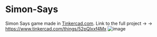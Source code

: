 # Simon-Says
Simon Says game made in [Tinkercad.com](https://www.tinkercad.com). Link to the full project ->
-> https://www.tinkercad.com/things/52pQlxxf4Mx
![image](https://user-images.githubusercontent.com/93351229/211434876-da9d9a40-7098-45fc-9b5d-807860a18c88.png)

